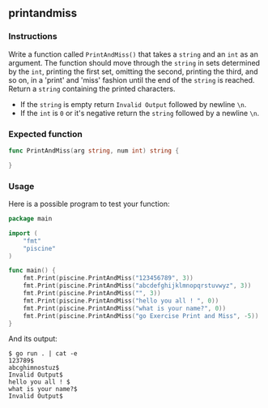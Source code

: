 ## printandmiss

### Instructions

Write a function called `PrintAndMiss()` that takes a `string` and an `int` as an argument. The function should move through the `string` in sets determined by the `int`, printing the first set, omitting the second, printing the third, and so on, in a 'print' and 'miss' fashion until the end of the `string` is reached. Return a `string` containing the printed characters.

- If the `string` is empty return `Invalid Output` followed by newline `\n`.
- If the `int` is `0` or it's negative return the `string` followed by a newline `\n`.

### Expected function

```go
func PrintAndMiss(arg string, num int) string {

}
```
### Usage

Here is a possible program to test your function:

```go
package main

import (
	"fmt"
	"piscine"
)

func main() {
	fmt.Print(piscine.PrintAndMiss("123456789", 3))
	fmt.Print(piscine.PrintAndMiss("abcdefghijklmnopqrstuvwyz", 3))
	fmt.Print(piscine.PrintAndMiss("", 3))
	fmt.Print(piscine.PrintAndMiss("hello you all ! ", 0))
	fmt.Print(piscine.PrintAndMiss("what is your name?", 0))
	fmt.Print(piscine.PrintAndMiss("go Exercise Print and Miss", -5))
}
```

And its output:

```console
$ go run . | cat -e
123789$
abcghimnostuz$
Invalid Output$
hello you all ! $
what is your name?$
Invalid Output$
```
